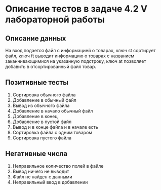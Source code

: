 # Описание тестов в задаче 4.2 V лабораторной работы
## Описание данных
На вход подается файл с информацией о товарах, ключ st сортирует файл, ключ ft выводит информацию о товарах с названием заканчивающимися на указанную подстроку, ключ at позволяет добавить в отсортированный файл товар.
## Позитивные тесты
1. Сортировка обычного файла
2. Добавление в обычный файл
3. Вывод из обычного файла
4. Добавление в начало обычный файл
5. Добавление в конец
6. Добавление в пустой файл
7. Вывод и в конце файла и в начале есть
8. Сортировка файла с одним товаром
9. Сортировка пустого файла
## Негативные числа
1. Неправильное количество полей в файле
2. Вывод ничего не выводит
3. Файл не найден c данными
4. Неправильный ввод в добавлении
